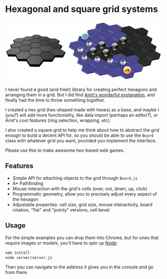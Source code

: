 # Hexagonal and square grid systems

![screenshot](hex-grid.jpg)

I never found a good (and free!) library for creating perfect hexagons and arranging them in a grid. But I did find [Amit's wonderful explanation](http://www.redblobgames.com/grids/hexagons/), and finally had the time to throw something together.

I created a hex grid (hex-shaped made with hexes) as a base, and maybe I (you?) will add more functionality, like data import (perhaps an editor?), or Amit's cool features (ring selection, wrapping, etc).

I also created a square grid to help me think about how to abstract the grid enough to build a decent API for, so you should be able to use the `Board` class with whatever grid you want, provided you implement the interface.

Please use this to make awesome hex-based web games.

## Features

- Simple API for attaching objects to the grid through `Board.js`
- A* Pathfinding
- Mouse interaction with the grid's cells (over, out, down, up, click)
- Programmatic geometry, allow you to precisely adjust every aspect of the hexagon
- Adjustable properties: cell size, grid size, mouse interactivity, board rotation, "flat" and "pointy" versions, cell bevel

## Usage

For the simple examples you can drop them into Chrome, but for ones that require images or models, you'll have to spin up [Node](http://nodejs.org/):
```
npm install
node server/server.js
```
Then you can navigate to the address it gives you in the console and go from there.